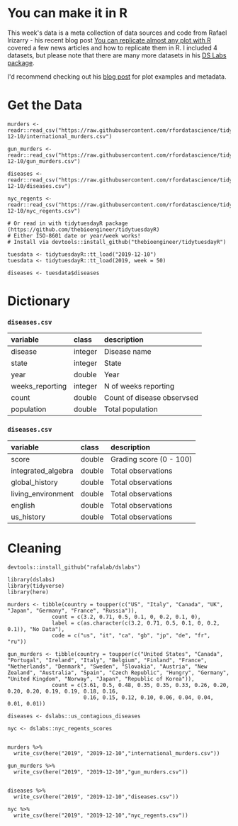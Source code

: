 # You can make it in R

This week's data is a meta collection of data sources and code from Rafael Irizarry - his recent blog post [You can replicate almost any plot with R](https://simplystatistics.org/2019/08/28/you-can-replicate-almost-any-plot-with-ggplot2/) covered a few news articles and how to replicate them in R. I included 4 datasets, but please note that there are many more datasets in his [DS Labs package](https://github.com/rafalab/dslabs).

I'd recommend checking out his [blog post](https://simplystatistics.org/2019/08/28/you-can-replicate-almost-any-plot-with-ggplot2/) for plot examples and metadata.

# Get the Data

```
murders <- readr::read_csv("https://raw.githubusercontent.com/rfordatascience/tidytuesday/master/data/2019/2019-12-10/international_murders.csv")

gun_murders <- readr::read_csv("https://raw.githubusercontent.com/rfordatascience/tidytuesday/master/data/2019/2019-12-10/gun_murders.csv")

diseases <- readr::read_csv("https://raw.githubusercontent.com/rfordatascience/tidytuesday/master/data/2019/2019-12-10/diseases.csv")

nyc_regents <- readr::read_csv("https://raw.githubusercontent.com/rfordatascience/tidytuesday/master/data/2019/2019-12-10/nyc_regents.csv")

# Or read in with tidytuesdayR package (https://github.com/thebioengineer/tidytuesdayR)
# Either ISO-8601 date or year/week works!
# Install via devtools::install_github("thebioengineer/tidytuesdayR")

tuesdata <- tidytuesdayR::tt_load("2019-12-10")
tuesdata <- tidytuesdayR::tt_load(2019, week = 50)

diseases <- tuesdata$diseases
```

# Dictionary

### `diseases.csv`
|variable        |class   |description |
|:---------------|:-------|:-----------|
|disease         |integer | Disease name |
|state           |integer | State |
|year            |double  | Year |
|weeks_reporting |integer | N of weeks reporting |
|count           |double  | Count of disease observsed |
|population      |double  | Total population |

### `diseases.csv`
|variable           |class  |description |
|:------------------|:------|:-----------|
|score              |double | Grading score (0 - 100)|
|integrated_algebra |double | Total observations |
|global_history     |double | Total observations |
|living_environment |double | Total observations |
|english            |double | Total observations |
|us_history         |double | Total observations |

# Cleaning

```
devtools::install_github("rafalab/dslabs")

library(dslabs)
library(tidyverse)
library(here)

murders <- tibble(country = toupper(c("US", "Italy", "Canada", "UK", "Japan", "Germany", "France", "Russia")),
              count = c(3.2, 0.71, 0.5, 0.1, 0, 0.2, 0.1, 0),
              label = c(as.character(c(3.2, 0.71, 0.5, 0.1, 0, 0.2, 0.1)), "No Data"),
              code = c("us", "it", "ca", "gb", "jp", "de", "fr", "ru"))

gun_murders <- tibble(country = toupper(c("United States", "Canada", "Portugal", "Ireland", "Italy", "Belgium", "Finland", "France", "Netherlands", "Denmark", "Sweden", "Slovakia", "Austria", "New Zealand", "Australia", "Spain", "Czech Republic", "Hungry", "Germany", "United Kingdom", "Norway", "Japan", "Republic of Korea")),
              count = c(3.61, 0.5, 0.48, 0.35, 0.35, 0.33, 0.26, 0.20, 0.20, 0.20, 0.19, 0.19, 0.18, 0.16,
                        0.16, 0.15, 0.12, 0.10, 0.06, 0.04, 0.04, 0.01, 0.01))

diseases <- dslabs::us_contagious_diseases

nyc <- dslabs::nyc_regents_scores


murders %>% 
  write_csv(here("2019", "2019-12-10","international_murders.csv"))

gun_murders %>% 
  write_csv(here("2019", "2019-12-10","gun_murders.csv"))


diseases %>% 
  write_csv(here("2019", "2019-12-10","diseases.csv"))

nyc %>% 
  write_csv(here("2019", "2019-12-10","nyc_regents.csv"))


```